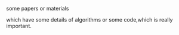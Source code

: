 some papers or materials

which have some details of algorithms or some code,which is really important.
